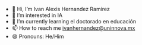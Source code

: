 - 👋 Hi, I’m Ivan Alexis Hernandez Ramirez
- 👀 I’m interested in IA
- 🌱 I’m currently learning el doctorado en educación
- 📫 How to reach me ivanhernandez@uninnova.mx
- 😄 Pronouns: He/Him


<!---
MtroAlexisHdez9/MtroAlexisHdez9 is a ✨ special ✨ repository because its `README.md` (this file) appears on your GitHub profile.
You can click the Preview link to take a look at your changes.
--->
